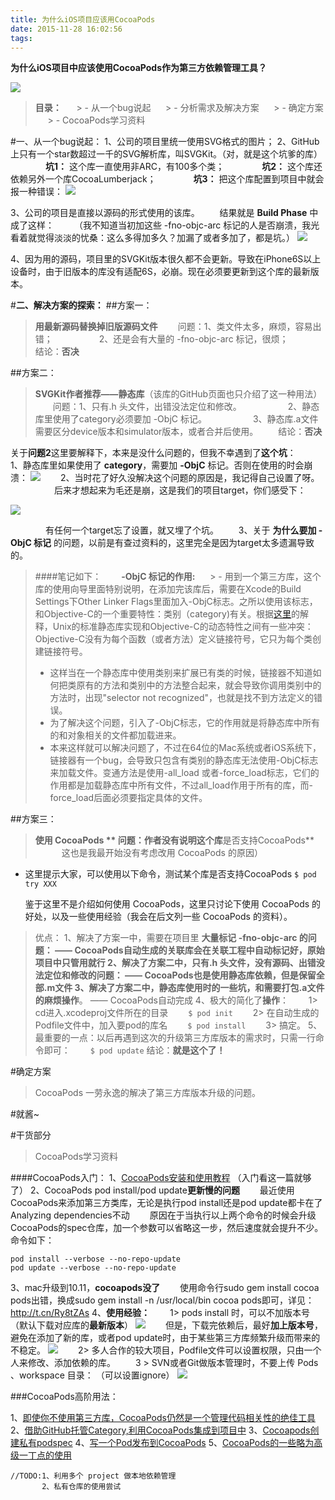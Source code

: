 ```yaml
---
title: 为什么iOS项目应该用CocoaPods
date: 2015-11-28 16:02:56
tags:
---
```


**为什么iOS项目中应该使用CocoaPods作为第三方依赖管理工具？**

![](http://upload-images.jianshu.io/upload_images/332029-76f5038a773b7863.png?imageMogr2/auto-orient/strip%7CimageView2/2/w/1240)


>**目录：**
     > - 从一个bug说起
     > - 分析需求及解决方案
     > - 确定方案
     > - CocoaPods学习资料


#一、从一个bug说起：
1、公司的项目里统一使用SVG格式的图片；
2、GitHub上只有一个star数超过一千的SVG解析库，叫SVGKit。（对，就是这个坑爹的库）
         **坑1：** 这个库一直使用非ARC，有100多个类；</a>
         **坑2：** 这个库还依赖另外一个库CocoaLumberjack；
         **坑3：** 把这个库配置到项目中就会报一种错误：
![](http://upload-images.jianshu.io/upload_images/332029-41102bc3ee4544b1.png?imageMogr2/auto-orient/strip%7CimageView2/2/w/1240)

3、公司的项目是直接以源码的形式使用的该库。
        结果就是 **Build Phase** 中成了这样：
   （我不知道当初加这些 -fno-objc-arc 标记的人是否崩溃，我光看着就觉得淡淡的忧桑：这么多得加多久？加漏了或者多加了，都是坑。）
![](http://upload-images.jianshu.io/upload_images/332029-e085b55b305df854.png?imageMogr2/auto-orient/strip%7CimageView2/2/w/1240)


4、因为用的源码，项目里的SVGKit版本很久都不会更新。导致在iPhone6S以上设备时，由于旧版本的库没有适配6S，必崩。现在必须要更新到这个库的最新版本。

#**二、解决方案的探索：**
##方案一：
>**用最新源码替换掉旧版源码文件**
  问题：1、类文件太多，麻烦，容易出错；
     2、还是会有大量的 -fno-objc-arc 标记，很烦；
       结论：**否决**

##方案二：
>**SVGKit作者推荐——静态库**（该库的GitHub页面也只介绍了这一种用法）
  问题：1、只有.h 头文件，出错没法定位和修改。
     2、静态库里使用了category必须要加 -ObjC 标记。
     3、静态库.a文件需要区分device版本和simulator版本，或者合并后使用。
  结论：**否决**


关于**问题2**这里要解释下，本来是没什么问题的，但我不幸遇到了**这个坑**：
  1、静态库里如果使用了 **category**，需要加 **-ObjC** 标记。否则在使用的时会崩溃：
![](http://upload-images.jianshu.io/upload_images/332029-83821f8d987a4e16.png?imageMogr2/auto-orient/strip%7CimageView2/2/w/1240)
  2、当时花了好久没解决这个问题的原因是，我记得自己设置了呀。
     后来才想起来为毛还是崩，这是我们的项目target，你们感受下：

![](http://upload-images.jianshu.io/upload_images/332029-a4084793b6c2f4ef.png?imageMogr2/auto-orient/strip%7CimageView2/2/w/1240)

    有任何一个target忘了设置，就又埋了个坑。
  3、关于 **为什么要加 -ObjC 标记** 的问题，以前是有查过资料的，这里完全是因为target太多遗漏导致的。
>####笔记如下：  
**-ObjC 标记的作用:**
     > - 用到一个第三方库，这个库的使用向导里面特别说明，在添加完该库后，需要在Xcode的Build Settings下Other Linker Flags里面加入-ObjC标志。之所以使用该标志，和Objective-C的一个重要特性：类别（category)有关。根据[这里](https://developer.apple.com/library/mac/qa/qa1490/_index.html)的解释，Unix的标准静态库实现和Objective-C的动态特性之间有一些冲突：Objective-C没有为每个函数（或者方法）定义链接符号，它只为每个类创建链接符号。
> - 这样当在一个静态库中使用类别来扩展已有类的时候，链接器不知道如何把类原有的方法和类别中的方法整合起来，就会导致你调用类别中的方法时，出现"selector not recognized"，也就是找不到方法定义的错误。
> - 为了解决这个问题，引入了-ObjC标志，它的作用就是将静态库中所有的和对象相关的文件都加载进来。
> - 本来这样就可以解决问题了，不过在64位的Mac系统或者iOS系统下，链接器有一个bug，会导致只包含有类别的静态库无法使用-ObjC标志来加载文件。变通方法是使用-all_load 或者-force_load标志，它们的作用都是加载静态库中所有文件，不过all_load作用于所有的库，而-force_load后面必须要指定具体的文件。

##方案三：
>**使用 CocoaPods **
问题：作者没有说明这个库**是否支持CocoaPods**
   这也是我最开始没有考虑改用 CocoaPods 的原因）

- 这里提示大家，可以使用以下命令，测试某个库是否支持CocoaPods
```$ pod try XXX```

     鉴于这里不是介绍如何使用 CocoaPods，这里只讨论下使用 CocoaPods 的好处，以及一些使用经验（我会在后文列一些 CocoaPods 的资料）。

>优点：
1、解决了方案一中，需要在项目里 **大量标记 -fno-objc-arc **的问题：
—— CocoaPods自动生成的关联库会在关联工程中自动标记好，原始项目中只管用就行
2、解决了方案二中，只有.h 头文件，**没有源码**、出错没法定位和修改的问题：
—— CocoaPods也是使用静态库依赖，但是保留全部.m文件
3、解决了方案二中，静态库使用时的一些坑，和**需要打包.a文件的麻烦操作**。
—— CocoaPods自动完成
4、极大的简化了**操作**：
  1> cd进入.xcodeproj文件所在的目录
  ```$ pod init```
  2> 在自动生成的Podfile文件中，加入要pod的库名
  ```$ pod install```
  3> 搞定。
     5、最重要的一点：以后再遇到这次的升级第三方库版本的需求时，只需一行命令即可：
  ```$ pod update```
结论：**就是这个了！**

#确定方案
> CocoaPods 一劳永逸的解决了第三方库版本升级的问题。

#就酱~

#干货部分
>CocoaPods学习资料

####CocoaPods入门：
1、[CocoaPods安装和使用教程](http://code4app.com/article/cocoapods-install-usage)
（入门看这一篇就够了）
2、CocoaPods pod install/pod update**更新慢的问题**
  最近使用CocoaPods来添加第三方类库，无论是执行pod install还是pod update都卡在了Analyzing dependencies不动
  原因在于当执行以上两个命令的时候会升级CocoaPods的spec仓库，加一个参数可以省略这一步，然后速度就会提升不少。命令如下：
```
pod install --verbose --no-repo-update
pod update --verbose --no-repo-update
```
3、mac升级到10.11，**cocoapods没了**
  使用命令行sudo gem install cocoa pods出错，换成sudo gem install -n /usr/local/bin cocoa pods即可，详见： http://t.cn/Ry8tZAs
4、**使用经验：**
  1> pods install 时，可以不加版本号（默认下载对应库的**最新版本**）
![](http://upload-images.jianshu.io/upload_images/332029-9293ed3a288b838e.png?imageMogr2/auto-orient/strip%7CimageView2/2/w/1240)
  但是，下载完依赖后，最好**加上版本号**，避免在添加了新的库，或者pod update时，由于某些第三方库频繁升级而带来的不稳定。
![](http://upload-images.jianshu.io/upload_images/332029-22cd97e2d756cb04.png?imageMogr2/auto-orient/strip%7CimageView2/2/w/1240)
  2> 多人合作的较大项目，Podfile文件可以设置权限，只由一个人来修改、添加依赖的库。
  3 > SVN或者Git做版本管理时，不要上传 Pods 、workspace 目录：
（可以设置ignore）
![](http://upload-images.jianshu.io/upload_images/332029-4e55d2d3a6b9d29f.png?imageMogr2/auto-orient/strip%7CimageView2/2/w/1240)

###CocoaPods高阶用法：

1、[即使你不使用第三方库，CocoaPods仍然是一个管理代码相关性的绝佳工具](
     http://nshipster.cn/cocoapods/#%E4%BD%BF%E7%94%A8cocoapods)
2、[借助GitHub托管Category,利用CocoaPods集成到项目中](
     https://github.com/Damonvvong/DWCategory)
3、[Cocoapods创建私有podspec](http://blog.wtlucky.com/blog/2015/02/26/create-private-podspec/)
4、[写一个Pod发布到CocoaPods](http://blog.csdn.net/becomedragonlong/article/details/45933345#0-tsina-1-22915-397232)
5、[CocoaPods的一些略为高级一丁点的使用](http://supermao.cn/cocoapodsde-xie-lue-wei-gao-ji-ding-dian-de-shi-yong/)

```
//TODO:1、利用多个 project 做本地依赖管理
       2、私有仓库的使用尝试
```
